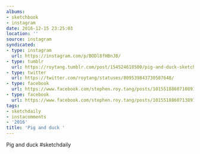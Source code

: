 ```yaml
---
albums:
- sketchbook
- instagram
date: 2016-12-15 23:25:03
location: ''
source: instagram
syndicated:
- type: instagram
  url: https://instagram.com/p/BODl8fHBnJB/
- type: tumblr
  url: https://roytang.tumblr.com/post/154524618500/pig-and-duck-sketchdaily
- type: twitter
  url: https://twitter.com/roytang/statuses/809539843730587648/
- type: facebook
  url: https://www.facebook.com/stephen.roy.tang/posts/10155188607108912:0
- type: facebook
  url: https://www.facebook.com/stephen.roy.tang/posts/10155188607138912
tags:
- sketchdaily
- instacomments
- '2016'
title: 'Pig and duck '
---
```


Pig and duck #sketchdaily